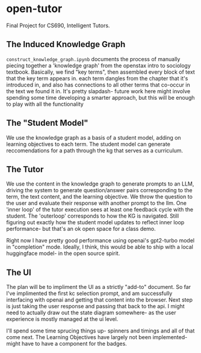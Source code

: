 # open-tutor
Final Project for CS690, Intelligent Tutors. 


## The Induced Knowledge Graph
`construct_knowledge_graph.ipynb` documents the process of manually piecing together a 'knowledge graph' from the openstax intro to sociology textbook.
Basically, we find "key terms", then assembled every block of text that the key term appears in. each term dangles from the chapter that it's introduced in, and also has connections to all other terms that co-occur in the text we found it in. It's pretty slapdash- future work here might involve spending some time developing a smarter approach, but this will be enough to play with all the functionality

## The "Student Model"
We use the knowledge graph as a basis of a student model, adding on learning objectives to each term. The student model can generate reccomendations for a path through the kg that serves as a curriculum. 

## The Tutor
We use the content in the knowledge graph to generate prompts to an LLM, driving the system to generate question/answer pairs corresponding to the term, the text content, and the learning objective. We throw the question to the user and evaluate their response with another prompt to the llm.
One 'inner loop' of the tutor execution sees at least one feedback cycle with the student. The 'outerloop' corresponds to how the KG is navigated. 
Still figuring out exactly how the student model updates to reflect inner loop performance- but that's an ok open space for a class demo. 

Right now I have pretty good performance using openai's gpt2-turbo model in "completion" mode. Ideally, I think, this would be able to ship with a local huggingface model- in the open source spirit. 

## The UI
The plan will be to impliment the UI as a strictly "add-to" document. 
So far I've implimented the first kc selection prompt, and am successfully interfacing with openai and getting that content into the browser.
Next step is just taking the user response and passing that back to the api.
I might need to actually draw out the state diagram somewhere- as the user experience is mostly managed at the ui level.

I'll spend some time sprucing things up- spinners and timings and all of that come next. 
The Learning Objectives have largely not been implemented- might have to have a component for the badges. 